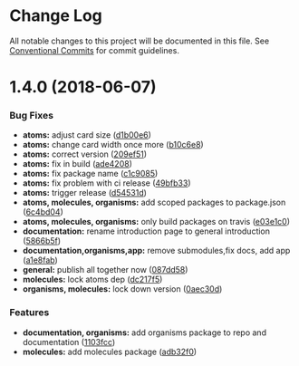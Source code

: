 # Change Log

All notable changes to this project will be documented in this file.
See [Conventional Commits](https://conventionalcommits.org) for commit guidelines.

<a name="1.4.0"></a>
# 1.4.0 (2018-06-07)


### Bug Fixes

* **atoms:** adjust card size ([d1b00e6](https://github.com/OffCourse/offcourse-next/commit/d1b00e6))
* **atoms:** change card width once more ([b10c6e8](https://github.com/OffCourse/offcourse-next/commit/b10c6e8))
* **atoms:** correct version ([209ef51](https://github.com/OffCourse/offcourse-next/commit/209ef51))
* **atoms:** fix in build ([ade4208](https://github.com/OffCourse/offcourse-next/commit/ade4208))
* **atoms:** fix package name ([c1c9085](https://github.com/OffCourse/offcourse-next/commit/c1c9085))
* **atoms:** fix problem with ci release ([49bfb33](https://github.com/OffCourse/offcourse-next/commit/49bfb33))
* **atoms:** trigger release ([d54531d](https://github.com/OffCourse/offcourse-next/commit/d54531d))
* **atoms, molecules, organisms:** add scoped packages to package.json ([6c4bd04](https://github.com/OffCourse/offcourse-next/commit/6c4bd04))
* **atoms, molecules, organisms:** only build packages on travis ([e03e1c0](https://github.com/OffCourse/offcourse-next/commit/e03e1c0))
* **documentation:** rename introduction page to general introduction ([5866b5f](https://github.com/OffCourse/offcourse-next/commit/5866b5f))
* **documentation,organisms,app:** remove submodules,fix docs, add app ([a1e8fab](https://github.com/OffCourse/offcourse-next/commit/a1e8fab))
* **general:** publish all together now ([087dd58](https://github.com/OffCourse/offcourse-next/commit/087dd58))
* **molecules:** lock atoms dep ([dc217f5](https://github.com/OffCourse/offcourse-next/commit/dc217f5))
* **organisms, molecules:** lock down version ([0aec30d](https://github.com/OffCourse/offcourse-next/commit/0aec30d))


### Features

* **documentation, organisms:** add organisms package to repo and documentation ([1103fcc](https://github.com/OffCourse/offcourse-next/commit/1103fcc))
* **molecules:** add molecules package ([adb32f0](https://github.com/OffCourse/offcourse-next/commit/adb32f0))
